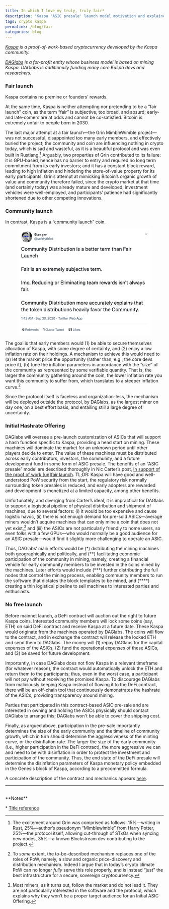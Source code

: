 ```yaml
---
title: In which I love my truly, truly fair*
description: "Kaspa 'ASIC presale' launch model motivation and explainer."
tags: crypto kaspa
permalink: /blog/fair
categories: blog
---
```


*[Kaspa](https://github.com/kaspanet) is a proof-of-work-based cryptocurrency developed by the Kaspa community.*

*[DAGlabs](https://www.daglabs.com/) is a for-profit entity whose business model is based on mining Kaspa. DAGlabs is additionally funding many core Kaspa devs and researchers.*

### Fair launch

Kaspa contains no premine or founders’ rewards.

At the same time, Kaspa is neither attempting nor pretending to be a “fair launch” coin, as the term “fair” is subjective, too broad, and absurd; early- and late-comers are at odds and cannot be co-satisfied. Bitcoin is extremely unfair to people born in 2030.

The last major attempt at a fair launch—the Grin MimbleWimble project—was not successful, disappointed too many early members, and effectively buried the project; the community and coin are influencing nothing in crypto today, which is sad and wasteful, as it is a beautiful protocol and was even built in Rustlang.[^1] Arguably, two properties of Grin contributed to its failure: it is GPU-based, hence has no barrier to entry and required no long term commitment from its early investors; and it has a constant block reward, leading to high inflation and hindering the store-of-value property for its early participants. Grin’s attempt at mimicking Bitcoin’s organic growth of value and community therefore failed, since the crypto market at that time (and certainly today) was already mature and developed, investment vehicles were well-employed, and participants’ patience had significantly shortened due to other competing innovations. 

### Community launch

In contrast, Kaspa is a “community launch” coin.

<figure><img src="/static/communitylaunch.png" loading="lazy" />
</figure>


The goal is that early members would (1) be able to secure themselves allocation of Kaspa, with some degree of certainty, and (2) enjoy a low inflation rate on their holdings. A mechanism to achieve this would need to (a) let the market price the opportunity (rather than, e.g., the core devs price it), (b) tune the inflation parameters in accordance with the “size” of the community as represented by some verifiable quantity. That is, the larger the community gathering around the coin, the lower inflation rate you want this community to suffer from, which translates to a steeper inflation curve.[^2]

Since the protocol itself is faceless and organization-less, the mechanism will be deployed outside the protocol, by DAGlabs, as the largest miner on day one, on a best effort basis, and entailing still a large degree of uncertainty.

### Initial Hashrate Offering

DAGlabs will oversee a pre-launch customization of ASICs that will support a hash function specific to Kaspa, providing a head start on mining. These machines will dominate the market for an unknown period until other players decide to enter. The value of these machines must be distributed across early contributors, investors, the community, and a future development fund in some form of ASIC presale. The benefits of an “ASIC presale” model are described thoroughly in Nic Carter’s post, [In support of the proof of work \[un\]fair launch](https://medium.com/@nic__carter/in-support-of-the-proof-of-work-un-fair-launch-cd6e8f06358f). TL;DR: Kaspa will have good and well-understood PoW security from the start, the regulatory risk normally surrounding token presales is reduced, and early adopters are rewarded and development is monetized at a limited capacity, among other benefits.

Unfortunately, and diverging from Carter’s ideal, it is impractical for DAGlabs to support a logistical pipeline of physical distribution and shipment of machines, due to several factors: (i) it would be too expensive and cause logistic havoc, (ii) there is not enough demand for pre-sold ASICs—average miners wouldn’t acquire machines that can only mine a coin that does not yet exist,[^3] and (iii) the ASICs are not particularly friendly to home users, so even folks with a few GPUs—who would normally be a good audience for an ASIC presale—would find it slightly more challenging to operate an ASIC.
 
Thus, DAGlabs’ main efforts would be (\*) distributing the mining machines both geographically and politically, and (\*\*) facilitating economic participation of the community in mining, namely, creating a financial vehicle for early community members to be invested in the coins mined by the machines. Later efforts would include (\*\*\*) further distributing the full nodes that control the mining process, enabling community members to run the software that dictates the block templates to be mined, and (\*\*\*\*) creating a thin logistical pipeline to sell machines to interested parties and enthusiasts. 

### No free launch

Before mainnet launch, a DeFi contract will auction out the right to future Kaspa coins. Interested community members will lock some coins (say, ETH) on said DeFi contract and receive Kaspa at a future date. These Kaspa would originate from the machines operated by DAGlabs. The coins will flow to the contract, and in exchange the contract will release the locked ETH and send them to DAGlabs. The money will (1) repay DAGlabs for the capital expenses of the ASICs, (2) fund the operational expenses of these ASICs, and (3) be saved for future development.

Importantly, in case DAGlabs does not flow Kaspa in a relevant timeframe (for whatever reason), the contract would automatically unlock the ETH and return them to the participants; thus, even in the worst case, a participant will not pay without receiving the promised Kaspa. To discourage DAGlabs from maliciously keeping Kaspa instead of flowing it to the DeFi contract, there will be an off-chain tool that continuously demonstrates the hashrate of the ASICs, providing transparency around mining. 

Parties that participated in this contract-based ASIC pre-sale and are interested in owning and holding the ASICs physically should contact DAGlabs to arrange this; DAGlabs won't be able to cover the shipping cost. 

Finally, as argued above, participation in the pre-sale importantly determines the size of the early community and the timeline of community growth, which in turn should determine the aggressiveness of the minting curve, or the disinflation rate. The larger the size of the early community (i.e., higher participation in the DeFi contract), the more aggressive we can and need to be with disinflation in order to protect the investment and participation of the community. Thus, the end state of the DeFi presale will determine the disinflation parameters of Kaspa monetary policy embedded in the Genesis block of Kaspa, according to a precommitted formula.

A concrete description of the contract and mechanics appears [here](https://www.daglabs.com/mining).

---
<br>
**Notes**

\* [Title reference](https://youtu.be/IG_Nu2pCytM)

[^1]: The excitement around Grin was comprised as follows: 15%—writing in Rust, 25%—author’s pseudonym “Mimblewimble” from Harry Potter, 25%—the protocol itself, allowing cut-through of STxOs when syncing new nodes, 35%—a known Blockstream dev contributing to the project.

[^2]: To *some* extent, the to-be-described mechanism replaces one of the roles of PoW, namely, a slow and organic price-discovery and distribution mechanism. Indeed I argue that in today’s crypto climate PoW can no longer *fully* serve this role properly, and is instead “just” the best infrastructure for a secure, sovereign cryptocurrency.

[^3]: Most miners, as it turns out, follow the market and do not lead it. They are not particularly interested in the software and the protocol, which explains why they won’t be a proper target audience for an Initial ASIC Offering.